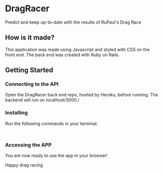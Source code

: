 # DragRacer
Predict and keep up-to-date with the results of RuPaul's Drag Race

## How is it made?
This application was made using Javascript and styled with CSS on the front end. The back end was created with Ruby on Rails.

## Getting Started
### Connecting to the API
Open the DragRacer back end repo, hosted by Heroku, before running. The backend will run on localhost/3000./

### Installing
Run the following commands in your terminal:

```npm install
```
```npm start
```


### Accessing the APP
You are now ready to use the app in your browser!

Happy drag racing

